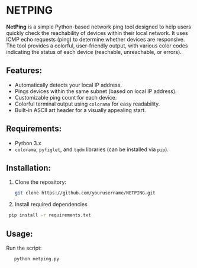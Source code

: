 # NETPING

**NetPing** is a simple Python-based network ping tool designed to help users quickly check the reachability of devices within their local network. It uses ICMP echo requests (ping) to determine whether devices are responsive. The tool provides a colorful, user-friendly output, with various color codes indicating the status of each device (reachable, unreachable, or errors).

## Features:
- Automatically detects your local IP address.
- Pings devices within the same subnet (based on local IP address).
- Customizable ping count for each device.
- Colorful terminal output using `colorama` for easy readability.
- Built-in ASCII art header for a visually appealing start.

## Requirements:
- Python 3.x
- `colorama`, `pyfiglet`, and `tqdm` libraries (can be installed via `pip`).

## Installation:
1. Clone the repository:
   ```bash
   git clone https://github.com/yourusername/NETPING.git
2. Install required dependencies
  ```bash
   pip install -r requirements.txt
```

## Usage:
Run the script:
```bash
   python netping.py
```


